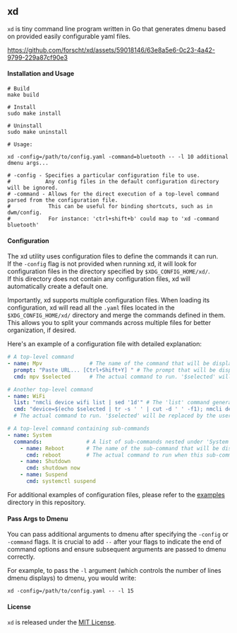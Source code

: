 ## xd
`xd` is tiny command line program written in Go that generates dmenu based on provided easily configurable yaml files.

https://github.com/forscht/xd/assets/59018146/63e8a5e6-0c23-4a42-9799-229a87cf90e3

#### Installation and Usage
```shell
# Build
make build

# Install
sudo make install

# Uninstall
sudo make uninstall

# Usage:

xd -config=/path/to/config.yaml -command=bluetooth -- -l 10 additional dmenu args...

# -config - Specifies a particular configuration file to use. 
#           Any config files in the default configuration directory will be ignored.
# -command - Allows for the direct execution of a top-level command parsed from the configuration file. 
#            This can be useful for binding shortcuts, such as in dwm/config.
#            For instance: 'ctrl+shift+b' could map to 'xd -command bluetooth'

```

#### Configuration
The xd utility uses configuration files to define the commands it can run. <br />
If the `-config` flag is not provided when running xd, 
it will look for configuration files in the directory specified by `$XDG_CONFIG_HOME/xd/`. <br />
If this directory does not contain any configuration files, xd will automatically create a default one.

Importantly, xd supports multiple configuration files.
When loading its configuration,
xd will read all the `.yaml` files located in the `$XDG_CONFIG_HOME/xd/` directory
and merge the commands defined in them.
This allows you to split your commands across multiple files for better organization, if desired.

Here's an example of a configuration file with detailed explanation:
```yaml
# A top-level command
- name: Mpv               # The name of the command that will be displayed on the dmenu
  prompt: "Paste URL... [Ctrl+Shift+Y] " # The prompt that will be displayed when this command is selected
  cmd: mpv $selected      # The actual command to run. '$selected' will be replaced by the user's input

# Another top-level command
- name: WiFi
  list: "nmcli device wifi list | sed '1d'" # The 'list' command generates dynamic options for the dmenu
  cmd: "device=$(echo $selected | tr -s ' ' | cut -d ' ' -f1); nmcli device wifi connect $device" 
  # The actual command to run. '$selected' will be replaced by the user's selection from the options generated by 'list'

# A top-level command containing sub-commands
- name: System
  commands:              # A list of sub-commands nested under 'System'
    - name: Reboot       # The name of the sub-command that will be displayed on the dmenu
      cmd: reboot        # The actual command to run when this sub-command is selected
    - name: Shutdown
      cmd: shutdown now
    - name: Suspend
      cmd: systemctl suspend

```

For additional examples of configuration files, please refer to the [examples](examples) directory in this repository.

#### Pass Args to Dmenu

You can pass additional arguments to dmenu after specifying the `-config` or `-command` flags.
It is crucial to add `--` after your flags to indicate the end of command options
and ensure subsequent arguments are passed to dmenu correctly.

For example, to pass the `-l` argument (which controls the number of lines dmenu displays) to dmenu, you would write:
```shell
xd -config=/path/to/config.yaml -- -l 15
```

#### License
`xd` is released under the [MIT License](LICENSE).
